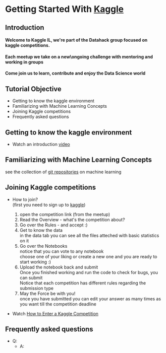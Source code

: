 # Getting Started With [Kaggle](https://www.kaggle.com/)

## Introduction
#### Welcome to Kaggle IL, we're part of the Datahack group focused on kaggle competitions.
#### Each meetup we take on a new\ongoing challenge with mentoring and working in groups
#### Come join us to learn, contribute and enjoy the Data Science world

## Tutorial Objective
- Getting to know the kaggle environment
- Familiarizing with Machine Learning Concepts
- Joining Kaggle competitions
- Frequently asked questions

## Getting to know the kaggle environment
- Watch an introduction [video](https://www.youtube.com/watch?time_continue=1&v=AoRSIdLpFqU)

## Familiarizing with Machine Learning Concepts
see the collection of [git repositories](https://github.com/topics/machine-learning) on machine learning

## Joining Kaggle competitions
- How to join?\
  (first you need to sign up to [kaggle](https://www.kaggle.com/))
  1. open the competition link (from the meetup)
  2. Read the Overview - what's the competition about?
  3. Go over the Rules - and accept :)
  4. Get to know the data\
   in the data tab you can see all the files atteched with basic statistics on it
  5. Go over the Notebooks\
  notice that you can vote to any notebook\
  choose one of your liking or create a new one and you are ready to start working :)
  6. Upload the notebook back and submit\
Once you finished working and run the code to check for bugs, you can submit\
Notice that each competition has different rules regarding the submission type 
  7. May the Force be with you!\
  once you have submitted you can edit your answer as many times as you want till the competition deadline
  
 - Watch [How to Enter a Kaggle Competition](https://www.youtube.com/watch?v=GJBOMWpLpTQ)
 
  ## Frequently asked questions
  - Q:
    - A:
